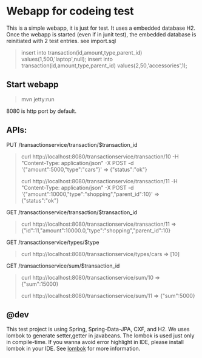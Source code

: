 # Webapp for codeing test

This is a simple webapp, it is just for test. It uses a embedded database H2.
Once the webapp is started (even if in junit test), the embedded database is reinitiated with 2 test entries.
see import.sql
> insert into transaction(id,amount,type,parent_id) values(1,500,'laptop',null);
> insert into transaction(id,amount,type,parent_id) values(2,50,'accessories',1);

## Start webapp
> mvn jetty:run

8080 is http port by default.

## APIs:
PUT /transactionservice/transaction/$transaction_id
> curl http://localhost:8080/transactionservice/transaction/10 -H "Content-Type: application/json" -X POST -d '{"amount":5000,"type":"cars"}'
> => {"status":"ok"}
>
> curl http://localhost:8080/transactionservice/transaction/11 -H "Content-Type: application/json" -X POST -d '{"amount":10000,"type":"shopping","parent_id":10}'
> => {"status":"ok"}

GET /transactionservice/transaction/$transaction_id
> curl http://localhost:8080/transactionservice/transaction/11
> => {"id":11,"amount":10000.0,"type":"shopping","parent_id":10}

GET /transactionservice/types/$type
> curl http://localhost:8080/transactionservice/types/cars
> => [10]

GET /transactionservice/sum/$transaction_id
> curl http://localhost:8080/transactionservice/sum/10
> => {"sum":15000}
>
> curl http://localhost:8080/transactionservice/sum/11
> => {"sum":5000}

## @dev
This test project is using Spring, Spring-Data-JPA, CXF, and H2.
We uses lombok to generate setter,getter in javabeans. The lombok is used just only in compile-time. If you wanna avoid error highlight in IDE, please install lombok in your IDE. See [lombok] for more information.

[lombok]: https://projectlombok.org/

